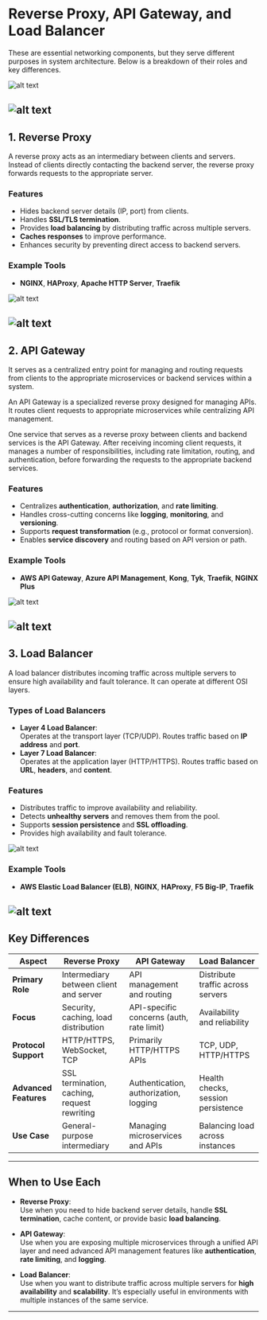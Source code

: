 # **Reverse Proxy, API Gateway, and Load Balancer**

These are essential networking components, but they serve different purposes in system architecture. Below is a breakdown of their roles and key differences.

![alt text](Images/reverseproxy-apigateway-loadbalancer.png)

![alt text](Images/reverseproxy-apigateway-loadbalancer_diagram.png)
---

## **1. Reverse Proxy**

A reverse proxy acts as an intermediary between clients and servers. Instead of clients directly contacting the backend server, the reverse proxy forwards requests to the appropriate server.

### **Features**
- Hides backend server details (IP, port) from clients.
- Handles **SSL/TLS termination**.
- Provides **load balancing** by distributing traffic across multiple servers.
- **Caches responses** to improve performance.
- Enhances security by preventing direct access to backend servers.

### **Example Tools**
- **NGINX**, **HAProxy**, **Apache HTTP Server**, **Traefik**

![alt text](Images/reverseproxy.png)

![alt text](Images/example-reverseproxy-loadbalancer.png)
---

## **2. API Gateway**
It serves as a centralized entry point for managing and routing requests from clients to the appropriate microservices or backend services within a system.

An API Gateway is a specialized reverse proxy designed for managing APIs. It routes client requests to appropriate microservices while centralizing API management.

One service that serves as a reverse proxy between clients and backend services is the API Gateway. After receiving incoming client requests, it manages a number of responsibilities, including rate limitation, routing, and authentication, before forwarding the requests to the appropriate backend services.

### **Features**
- Centralizes **authentication**, **authorization**, and **rate limiting**.
- Handles cross-cutting concerns like **logging**, **monitoring**, and **versioning**.
- Supports **request transformation** (e.g., protocol or format conversion).
- Enables **service discovery** and routing based on API version or path.

### **Example Tools**
- **AWS API Gateway**, **Azure API Management**, **Kong**, **Tyk**, **Traefik**, **NGINX Plus**

![alt text](Images/apigateway.png)

![alt text](Images/aws-apigateway.png)
---

## **3. Load Balancer**

A load balancer distributes incoming traffic across multiple servers to ensure high availability and fault tolerance. It can operate at different OSI layers.

### **Types of Load Balancers**
- **Layer 4 Load Balancer**:  
  Operates at the transport layer (TCP/UDP). Routes traffic based on **IP address** and **port**.
- **Layer 7 Load Balancer**:  
  Operates at the application layer (HTTP/HTTPS). Routes traffic based on **URL**, **headers**, and **content**.

### **Features**
- Distributes traffic to improve availability and reliability.
- Detects **unhealthy servers** and removes them from the pool.
- Supports **session persistence** and **SSL offloading**.
- Provides high availability and fault tolerance.

![alt text](Images/typesofloadbalancer.png)
### **Example Tools**
- **AWS Elastic Load Balancer (ELB)**, **NGINX**, **HAProxy**, **F5 Big-IP**, **Traefik**

![alt text](Images/loadbalancer.png)
---

## **Key Differences**

| Aspect               | Reverse Proxy                | API Gateway                        | Load Balancer                     |
|----------------------|------------------------------|------------------------------------|-----------------------------------|
| **Primary Role**     | Intermediary between client and server | API management and routing         | Distribute traffic across servers |
| **Focus**            | Security, caching, load distribution | API-specific concerns (auth, rate limit) | Availability and reliability      |
| **Protocol Support** | HTTP/HTTPS, WebSocket, TCP   | Primarily HTTP/HTTPS APIs          | TCP, UDP, HTTP/HTTPS              |
| **Advanced Features**| SSL termination, caching, request rewriting | Authentication, authorization, logging | Health checks, session persistence |
| **Use Case**         | General-purpose intermediary | Managing microservices and APIs    | Balancing load across instances   |

---

## **When to Use Each**

- **Reverse Proxy**:  
  Use when you need to hide backend server details, handle **SSL termination**, cache content, or provide basic **load balancing**.
  
- **API Gateway**:  
  Use when you are exposing multiple microservices through a unified API layer and need advanced API management features like **authentication**, **rate limiting**, and **logging**.
  
- **Load Balancer**:  
  Use when you want to distribute traffic across multiple servers for **high availability** and **scalability**. It’s especially useful in environments with multiple instances of the same service.

---


